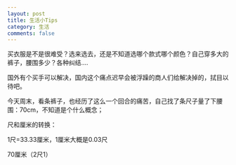 ```yaml
---
layout: post
title: 生活小Tips
category: 生活
comments: false
---
```


买衣服是不是很难受？选来选去，还是不知道选哪个款式哪个颜色？自己穿多大的裤子，腰围多少？各种纠结....

国外有个买手可以解决，国内这个痛点迟早会被浮躁的商人们给解决掉的，拭目以待吧。

今天周末，看条裤子，也经历了这么一个回合的痛苦，自己找了条尺子量了下腰围：70cm，不知道是个什么概念；

尺和厘米的转换：

1尺=33.33厘米，1厘米大概是0.03尺

70厘米（2尺1）



	
	
	
	
	
	